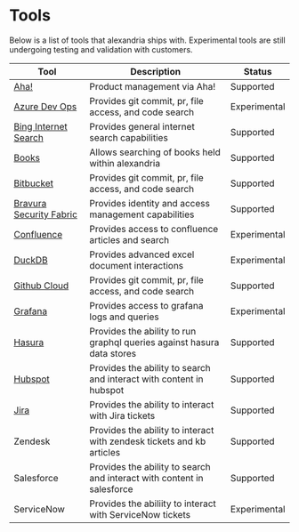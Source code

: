 # Tools 

Below is a list of tools that alexandria ships with. Experimental tools are still undergoing testing and validation with customers. 

| Tool | Description | Status |
|------|-------------|--------|
| [Aha!](aha) | Product management via Aha! | Supported |
| [Azure Dev Ops](azure-devops) | Provides git commit, pr, file access, and code search | Experimental |
| [Bing Internet Search](bing) | Provides general internet search capabilities | Supported |
| [Books](books) | Allows searching of books held within alexandria | Supported |
| [Bitbucket](bitbucket) | Provides git commit, pr, file access, and code search | Supported |
| [Bravura Security Fabric](bsf) | Provides identity and access management capabilities | Supported |
| [Confluence](confluence) | Provides access to confluence articles and search | Experimental |
| [DuckDB](duckdb) | Provides advanced excel document interactions | Experimental |
| [Github Cloud](github) | Provides git commit, pr, file access, and code search | Supported | 
| [Grafana](grafana) | Provides access to grafana logs and queries | Experimental |
| [Hasura](hasura) | Provides the ability to run graphql queries against hasura data stores | Supported |
| [Hubspot](hubspot) | Provides the ability to search and interact with content in hubspot | Supported |
| [Jira](jira) | Provides the ability to interact with Jira tickets | Supported |
| Zendesk | Provides the ability to interact with zendesk tickets and kb articles | Supported |
| Salesforce | Provides the ability to search and interact with content in salesforce | Supported |
| ServiceNow | Provides the abiliity to interact with ServiceNow tickets | Experimental |

